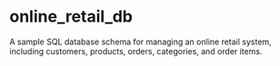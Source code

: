 # online_retail_db
A sample SQL database schema for managing an online retail system, including customers, products, orders, categories, and order items.
